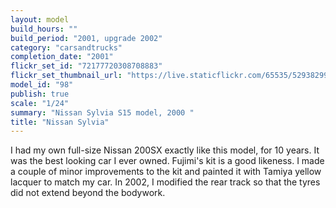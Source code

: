 ```yaml
---
layout: model
build_hours: ""
build_period: "2001, upgrade 2002"
category: "carsandtrucks"
completion_date: "2001"
flickr_set_id: "72177720308708883"
flickr_set_thumbnail_url: "https://live.staticflickr.com/65535/52938299197_7382beaa24_m.jpg"
model_id: "98"
publish: true
scale: "1/24"
summary: "Nissan Sylvia S15 model, 2000 "
title: "Nissan Sylvia"
---
```


I had my own full-size Nissan 200SX exactly like this model, for 10 years. It was the best looking car I ever owned. Fujimi's kit is a good likeness. I made a couple of minor improvements to the kit and painted it with Tamiya yellow lacquer to match my car. In 2002, I modified the rear track so that the tyres did not extend beyond the bodywork.
